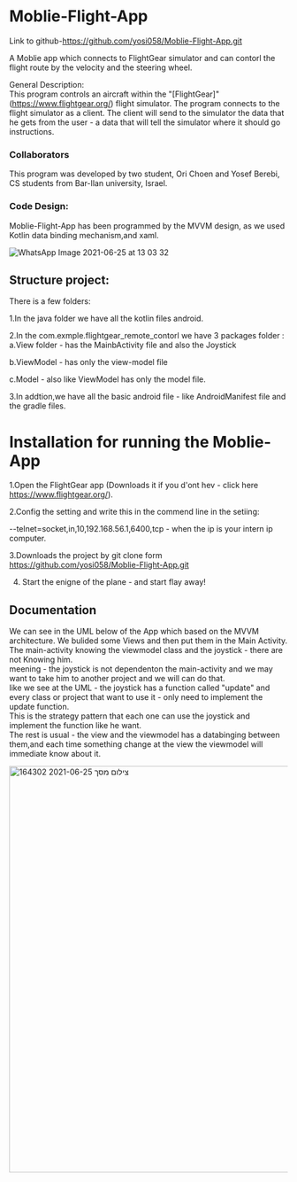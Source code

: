 # Moblie-Flight-App
Link to github-https://github.com/yosi058/Moblie-Flight-App.git


A Moblie app which connects to FlightGear simulator and can contorl the flight route by the velocity and the steering wheel.

General Description:  
This program controls an aircraft within the "[FlightGear]" (https://www.flightgear.org/) flight simulator. The program connects to the flight 
simulator as a client.
The client will send to the simulator the data that he gets from the user - a data that will tell the simulator where it should go instructions.

### Collaborators
This program was developed by two student, Ori Choen and Yosef Berebi, CS students from Bar-Ilan university, Israel.

### Code Design:
Moblie-Flight-App has been programmed by the MVVM design, as we used Kotlin data binding mechanism,and xaml.


![WhatsApp Image 2021-06-25 at 13 03 32](https://user-images.githubusercontent.com/71962627/123433935-a2708c00-d5d4-11eb-8223-33be2f0a36ed.jpeg)


## Structure project:  

There is a few folders:

1.In the java folder we have all the kotlin files android.

2.In the com.exmple.flightgear_remote_contorl we have 3 packages folder :  
a.View folder - has the MainbActivity file and also the Joystick  

b.ViewModel - has only the view-model file  

c.Model - also like ViewModel has only the model file.  

3.In addtion,we have all the basic android file - like AndroidManifest file and the gradle files.  

# Installation for running the Moblie-App
1.Open the FlightGear app (Downloads it if you d'ont hev - click here https://www.flightgear.org/).

2.Config the setting and write this in the commend line in the setiing:

--telnet=socket,in,10,192.168.56.1,6400,tcp - when the ip is your intern ip computer.  

3.Downloads the project by git clone form https://github.com/yosi058/Moblie-Flight-App.git

4. Start the enigne of the plane - and start flay away!
## Documentation
We can see in the UML below of the App which based on the MVVM architecture.
We bulided some Views and then put them in the Main Activity.  
The main-activity knowing the viewmodel class and the joystick - there are not Knowing him.  
meening - the joystick is not dependenton the main-activity and we may want to take him to another project and we will can do that.   
like we see at the UML -  the joystick has a function called "update" and every class or project that want to use it - only need to implement the update function.  
This is the strategy pattern that each one can use the joystick and implement the function like he want.  
The rest is usual - the view and the viewmodel has a databinging between them,and each time something change at the view the viewmodel will immediate know about it.  

<img width="734" alt="צילום מסך 2021-06-25 164302" src="https://user-images.githubusercontent.com/71962627/123433793-7f45dc80-d5d4-11eb-8064-4a107278b673.png">



